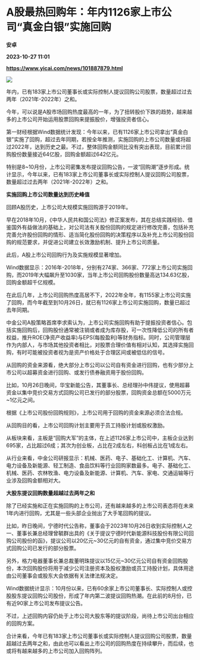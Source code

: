 # A股最热回购年：年内1126家上市公司“真金白银”实施回购
**安卓**

**2023-10-27 11:01**

**https://www.yicai.com/news/101887879.html**

![](https://imgcdn.yicai.com/uppics/slides/2023/10/c5ae9b0bc2601b9bf131552b57af30ef.jpg)

年内，已有183家上市公司董事长或实际控制人提议回购公司股票，数量超过过去两年（2021年-2022年）之和。

今年，可以说是A股市场回购热度最高的一年，为了扭转股价下跌的趋势，越来越多的上市公司开始运用股票回购来提振股价，增强投资者信心。

第一财经根据Wind数据统计发现：今年以来，已有1126家上市公司拿出“真金白银”实施了回购，超过去年同期，若按全年推测，实施回购的上市公司数量或将超过2022年，达到历史之最。不过，整体回购金额同比没有突出表现，目前累计回购股份数量接近64亿股，回购金额超过642亿元。

特别是8~10月份，上市公司密集发布提议回购公告，一波“回购潮”逐步形成。统计显示，今年以来，已有183家上市公司董事长或实际控制人提议回购公司股票，数量超过过去两年（2021年-2022年）之和。

**实施回购上市公司数量达到历史峰值**

回顾A股历史，上市公司大规模实施回购源于2019年。

早在2018年10月，《中华人民共和国公司法》修正案发布，其在总结实践经验、借鉴国外有益做法的基础上，对公司法有关股份回购的规定进行修改完善，包括补充完善允许股份回购的情形、适当简化股份回购的决策程序以及补充上市公司股份回购的规范要求，并促进公司建立长效激励机制、提升上市公司质量。

此后，A股上市公司回购行为及实施规模显著增加。

Wind数据显示：2016年-2018年，分别有274家、366家、772家上市公司实施回购，而2019年大幅飙升至1030家，当年上市公司回购股份数量高达134.63亿股，回购金额超千亿规模。

在此后几年，上市公司回购热度高居不下，2022年全年，有1155家上市公司实施了回购，而今年截至到10月26日，就已有1126家上市公司实施回购，数量已超过去年同期。

中金公司A股策略首席李求索认为，上市公司实施回购有助于提振投资者信心。包括实施回购后，回购股份通常被注销或者成为库存股，可一次性降低公司的所有者权益，推升ROE(净资产收益率)与EPS(每股盈利)等财务指标。同时，公司管理层作为内部人，与市场其他投资者相比，对股票合理价值有相对认知，其选择实施回购，有时可能被投资者视为是资产价格处于合理区间或被低估的信号。

从回购的资金来源看，绝大部分上市公司以公司自有资金进行回购，也有少部分上市公司以超募资金进行回购、或发行债券融资用于股份回购。

比如，10月26日晚间，华宝新能公告，其董事长、总经理孙中伟提议，使用超募资金以集中竞价交易方式回购公司已发行的部分股票，回购资金总额在5000万元~1亿元之间。

根据《上市公司股份回购规则》，上市公司用于回购的资金来源必须合法合规。

从回购目的看，上市公司回购计划主要用于员工持股计划或股权激励。

从板块来看，主板是“回购大军”的主体，在上述1126家上市公司中，主板企业达到695家，占比超过6成；其次为创业板，占比在2成左右，科创板占比在1成左右。

从行业来看，中金公司研报显示：机械、医药、电子、基础化工、计算机、汽车、电力设备及新能源、轻工制造、食品饮料等行业回购家数最多。电子、基础化工、机械、医药、农林牧渔、电力设备及新能源、计算机、汽车、家电、交通运输等行业涉及回购金额相对大。

**大股东提议回购数量超越过去两年之和**

除了已经实施和正在实施回购的上市公司，还有越来越多的上市公司表态将在未来1年内进行回购，尤其是一些头部企业抛出了大手笔回购的提议。

比如，昨日晚间，宁德时代公告称，董事会于2023年10月26日收到实际控制人之一、董事长兼总经理曾毓群出具的《关于提议宁德时代新能源科技股份有限公司回购公司股份的函》，提议公司以20亿元~30亿元的自有资金，通过集中竞价交易方式回购公司已发行的部分股票。

另外，格力电器董事长兼总裁董明珠提议以15亿元~30亿元公司自有资金回购股份，本次回购股份将用于减少公司注册资本及股权激励或员工持股计划，具体用途由公司董事会或股东大会依据有关法律法规决定。

Wind数据统计显示：10月份以来，已有60余家上市公司董事长、实际控制人或控股股东提议回购公司股份，形成了年内第二波提议回购热潮。在此前的8月份，已有近90家上市公司发布提议公告。

不过，上述回购内容仍处于上市公司大股东等的提议阶段，尚待上市公司出台相应的回购方案。

合计来看，今年已有183家上市公司董事长或实际控制人提议回购公司股票，数量超越过去两年之和，由此也可以看出上市公司的回购热度在持续攀升，而后续，也或将有越来越多的上市公司加入回购阵列。